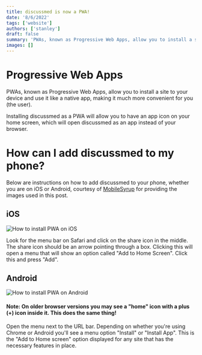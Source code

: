 ```yaml
---
title: discussmed is now a PWA!
date: '8/6/2022'
tags: ['website']
authors: ['stanley']
draft: false
summary: 'PWAs, known as Progressive Web Apps, allow you to install a site to your device and use it like a native app, making it much more convenient for you (the user). Read more to learn how.'
images: []
---
```


# Progressive Web Apps

PWAs, known as Progressive Web Apps, allow you to install a site to your device and use it like a native app, making it much more convenient for you (the user).

Installing discussmed as a PWA will allow you to have an app icon on your home screen, which will open discussmed as an app instead of your browser.

# How can I add discussmed to my phone?

Below are instructions on how to add discussmed to your phone, whether you are on iOS or Android, courtesy of [MobileSyrup](https://mobilesyrup.com/2020/05/24/how-install-progressive-web-app-pwa-android-ios-pc-mac/) for providing the images used in this post.

## iOS

![How to install PWA on iOS](/static/images/installpwaios.png)

Look for the menu bar on Safari and click on the share icon in the middle. The share icon should be an arrow pointing through a box. Clicking this will open a menu that will show an option called "Add to Home Screen". Click this and press "Add".

## Android

![How to install PWA on Android](/static/images/installpwaandroid.png)

#### Note: On older browser versions you may see a "home" icon with a plus (+) icon inside it. This does the same thing!

Open the menu next to the URL bar. Depending on whether you're using Chrome or Android you'll see a menu option "Install" or "Install App". This is the "Add to Home screen" option displayed for any site that has the necessary features in place.
